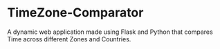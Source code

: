 # TimeZone-Comparator 
A dynamic web application made using Flask and Python that compares Time across different Zones and Countries. 
